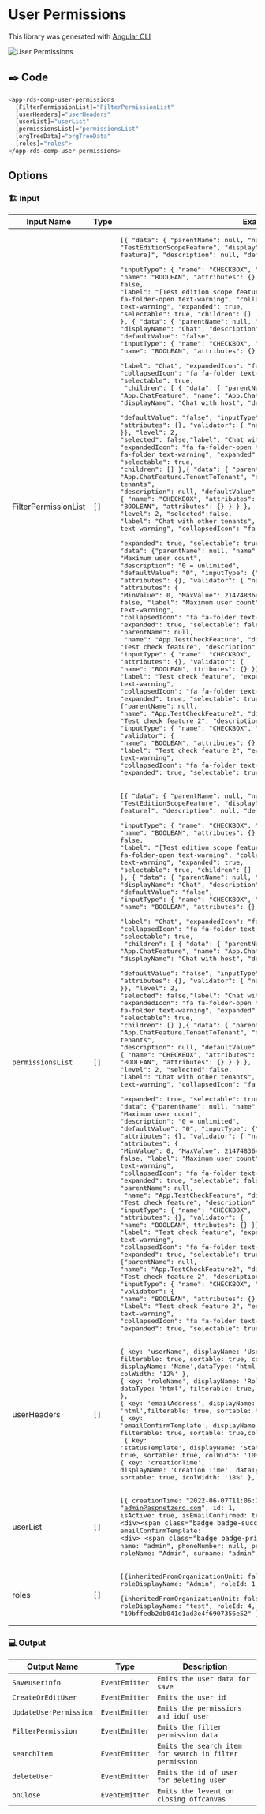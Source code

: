 # User Permissions
This library was generated with [Angular CLI](https://github.com/angular/angular-cli)
<p align="left">
<img src="../../../../../assets/User-Permissions.png" alt="User Permissions"/>
<p/>

## ✒️ Code
```bash
<app-rds-comp-user-permissions
  [FilterPermissionList]="FilterPermissionList"
  [userHeaders]="userHeaders"
  [userList]="userList"
  [permissionsList]="permissionsList"
  [orgTreeData]="orgTreeData"
  [roles]="roles">
</app-rds-comp-user-permissions>
```

## Options
### 🏗️ Input
<!-- prettier-ignore -->
| Input Name                  | Type                             |Example| Description                                                                  |
| --------------------------- | -------------------------------- |------------| ---------------------------------------------------------------------------- |
| FilterPermissionList                | `[]`  |<pre>[{ "data": { "parentName": null, "name": "TestEditionScopeFeature", "displayName": "[Test edition scope feature]",      "description": null, "defaultValue": "false",<br> "inputType": { "name": "CHECKBOX", "attributes": {}, "validator": { "name": "BOOLEAN", "attributes": {} } } },    "level": 1, "selected": false, <br>"label": "[Test edition scope feature]", "expandedIcon": "fa fa-folder-open text-warning",  "collapsedIcon": "fa fa-folder text-warning", "expanded": true, <br>"selectable": true, "children": []  },  { "data": { "parentName": null, "name": "App.ChatFeature", "displayName": "Chat", "description": null,      <br>"defaultValue": "false", "inputType": { "name": "CHECKBOX", "attributes": {}, "validator": { "name": "BOOLEAN", "attributes": {} } }}, "level": 1, "selected": false, <br>"label": "Chat", "expandedIcon": "fa fa-folder-open text-warning", "collapsedIcon": "fa fa-folder text-warning", "expanded": true, "selectable": true,   <br> "children": [ {  "data": { "parentName": "App.ChatFeature", "name": "App.ChatFeature.TenantToHost", "displayName": "Chat with host", "description": null, <br>"defaultValue": "false",  "inputType": { "name": "CHECKBOX", "attributes": {}, "validator": {  "name": "BOOLEAN", "attributes": {} } }}, "level": 2, <br>"selected": false,"label": "Chat with host", "expandedIcon": "fa fa-folder-open text-warning", "collapsedIcon": "fa fa-folder text-warning", "expanded": true, <br>"selectable": true, "children": [] },{ "data": { "parentName": "App.ChatFeature", "name": "App.ChatFeature.TenantToTenant", "displayName": "Chat with other tenants", <br>"description": null,   "defaultValue": "false", "inputType": {  "name": "CHECKBOX", "attributes": {}, "validator": { "name": "BOOLEAN", "attributes": {} } } }, <br>"level": 2, "selected":false,  "label": "Chat with other tenants", "expandedIcon": "fa fa-folder-open text-warning", "collapsedIcon": "fa fa-folder text-warning", <br>"expanded": true, "selectable": true,  "children": []  } ] }, {  "data": {"parentName": null, "name": "App.MaxUserCount", "displayName": "Maximum user count",   <br>"description": "0 = unlimited",  "defaultValue": "0", "inputType": {"name": "SINGLE_LINE_STRING",  "attributes": {},  "validator": {  "name": "NUMERIC",  <br>"attributes": { "MinValue": 0,  "MaxValue": 2147483647  } }  } },"level": 1, "selected": false, "label": "Maximum user count", "expandedIcon": "fa fa-folder-open text-warning", <br>"collapsedIcon": "fa fa-folder text-warning",  "expanded": true,   "selectable": false, "children": []  },  { "data": { "parentName": null,<br> "name": "App.TestCheckFeature", "displayName": "Test check feature",  "description": null, "defaultValue": "false", "inputType": { "name": "CHECKBOX", <br>"attributes": {}, "validator": { "name": "BOOLEAN", ttributes": {} }}},"level": 1,    "selected": false,    "label": "Test check feature",    "expandedIcon": "fa fa-folder-open text-warning",    <br>"collapsedIcon": "fa fa-folder text-warning",    "expanded": true,    "selectable": true,    "children": []  },  { "data": {"parentName": null,<br>"name": "App.TestCheckFeature2", "displayName": "Test check feature 2",  "description": null,  "defaultValue": "true",      "inputType": { "name": "CHECKBOX", "attributes": {},  <br>"validator": {  "name": "BOOLEAN",  "attributes": {} } }}, "level": 1,  "selected": false,  "label": "Test check feature 2",   "expandedIcon": "fa fa-folder-open text-warning",    <br>"collapsedIcon": "fa fa-folder text-warning",    "expanded": true,    "selectable": true,    "children": []  }]</pre>   |Specify the filter permission list data |
| `permissionsList`                | `[]`  |<pre>[{ "data": { "parentName": null, "name": "TestEditionScopeFeature", "displayName": "[Test edition scope feature]",      "description": null, "defaultValue": "false",<br> "inputType": { "name": "CHECKBOX", "attributes": {}, "validator": { "name": "BOOLEAN", "attributes": {} } } },    "level": 1, "selected": false, <br>"label": "[Test edition scope feature]", "expandedIcon": "fa fa-folder-open text-warning",  "collapsedIcon": "fa fa-folder text-warning", "expanded": true, <br>"selectable": true, "children": []  },  { "data": { "parentName": null, "name": "App.ChatFeature", "displayName": "Chat", "description": null,      <br>"defaultValue": "false", "inputType": { "name": "CHECKBOX", "attributes": {}, "validator": { "name": "BOOLEAN", "attributes": {} } }}, "level": 1, "selected": false, <br>"label": "Chat", "expandedIcon": "fa fa-folder-open text-warning", "collapsedIcon": "fa fa-folder text-warning", "expanded": true, "selectable": true,   <br> "children": [ {  "data": { "parentName": "App.ChatFeature", "name": "App.ChatFeature.TenantToHost", "displayName": "Chat with host", "description": null, <br>"defaultValue": "false",  "inputType": { "name": "CHECKBOX", "attributes": {}, "validator": {  "name": "BOOLEAN", "attributes": {} } }}, "level": 2, <br>"selected": false,"label": "Chat with host", "expandedIcon": "fa fa-folder-open text-warning", "collapsedIcon": "fa fa-folder text-warning", "expanded": true, <br>"selectable": true, "children": [] },{ "data": { "parentName": "App.ChatFeature", "name": "App.ChatFeature.TenantToTenant", "displayName": "Chat with other tenants", <br>"description": null,   "defaultValue": "false", "inputType": {  "name": "CHECKBOX", "attributes": {}, "validator": { "name": "BOOLEAN", "attributes": {} } } }, <br>"level": 2, "selected":false,  "label": "Chat with other tenants", "expandedIcon": "fa fa-folder-open text-warning", "collapsedIcon": "fa fa-folder text-warning", <br>"expanded": true, "selectable": true,  "children": []  } ] }, {  "data": {"parentName": null, "name": "App.MaxUserCount", "displayName": "Maximum user count",   <br>"description": "0 = unlimited",  "defaultValue": "0", "inputType": {"name": "SINGLE_LINE_STRING",  "attributes": {},  "validator": {  "name": "NUMERIC",  <br>"attributes": { "MinValue": 0,  "MaxValue": 2147483647  } }  } },"level": 1, "selected": false, "label": "Maximum user count", "expandedIcon": "fa fa-folder-open text-warning", <br>"collapsedIcon": "fa fa-folder text-warning",  "expanded": true,   "selectable": false, "children": []  },  { "data": { "parentName": null,<br> "name": "App.TestCheckFeature", "displayName": "Test check feature",  "description": null, "defaultValue": "false", "inputType": { "name": "CHECKBOX", <br>"attributes": {}, "validator": { "name": "BOOLEAN", ttributes": {} }}},"level": 1,    "selected": false,    "label": "Test check feature",    "expandedIcon": "fa fa-folder-open text-warning",    <br>"collapsedIcon": "fa fa-folder text-warning",    "expanded": true,    "selectable": true,    "children": []  },  { "data": {"parentName": null,<br>"name": "App.TestCheckFeature2", "displayName": "Test check feature 2",  "description": null,  "defaultValue": "true",      "inputType": { "name": "CHECKBOX", "attributes": {},  <br>"validator": {  "name": "BOOLEAN",  "attributes": {} } }}, "level": 1,  "selected": false,  "label": "Test check feature 2",   "expandedIcon": "fa fa-folder-open text-warning",    <br>"collapsedIcon": "fa fa-folder text-warning",    "expanded": true,    "selectable": true,    "children": []  }]</pre>   |Specify the permission list data |
| userHeaders                | `[]`  |<pre>{ key: 'userName',   displayName: 'Username', dataType: 'html', filterable: true, sortable: true, colWidth: '12%'    },    { key: 'name',  displayName: 'Name',dataType: 'html',filterable: true, sortable: true, colWidth: '12%' }, <br>{  key: 'roleName',      displayName: 'Roles',      dataType: 'html',  filterable: true, sortable: true,      colWidth: '13%'    },<br>{      key: 'emailAddress',      displayName: 'Email Address',  dataType: 'html',filterable: true,   sortable: true,colWidth: '20%' },<br>{ key: 'emailConfirmTemplate', displayName: 'Email Confirm', dataType: 'html',  filterable: true,  sortable: true,colWidth: '15%'    },<br> {  key: 'statusTemplate',  displayName: 'Status', dataType: 'html', filterable: true,  sortable: true,  colWidth: '10%' }, <br>{ key: 'creationTime', displayName: 'Creation Time', dataType: 'text',filterable: true, sortable: true,  icolWidth: '18%' }, </pre>  |Specify the user header data|
| userList               | `[]`  |<pre>[{ creationTime: "2022-06-07T11:06:14.2284783",    emailAddress: "admin@aspnetzero.com",    id: 1,    isActive: true,    isEmailConfirmed: true,statusTemplate: `<div><span class="badge badge-success">Active</span></div>`,<br>emailConfirmTemplate: `<div> <span class="badge badge-primary">Yes</span></div>`,    name: "admin",    phoneNumber: null,    profilePictureId: null,    roleId: 1,    roleName: "Admin",    surname: "admin",    userName: "admin"  }]</pre>   |Specify the user list data|
|roles   |`[]`  |  <pre>[{inheritedFromOrganizationUnit: false, isAssigned: true, roleDisplayName: "Admin", roleId: 1, roleName: "Admin", }, <br>{inheritedFromOrganizationUnit: false, isAssigned: true,  roleDisplayName: "test", roleId: 4,  roleName: "19bffedb2db041d1ad3e4f6907356e52" }]</pre>  |Specify roles data

### 💻 Output

| Output Name                 | Type          | Description                     |      
| --------------------------- | --------------|------------------|
| `Saveuserinfo`                 |  `EventEmitter`  | `Emits the user data for save`
| `CreateOrEditUser`                 |  `EventEmitter`  | `Emits the user id`
| `UpdateUserPermission`                 |  `EventEmitter`  | `Emits the permissions and idof user`
| `FilterPermission`                 |  `EventEmitter`  | `Emits the filter permission data`
| `searchItem`                 |  `EventEmitter`  | `Emits the search item for search in filter permission`
| `deleteUser`                 |  `EventEmitter`  | `Emits the id of user for deleting user`
| `onClose`                 |  `EventEmitter`  | `Emits the levent on closing offcanvas`

